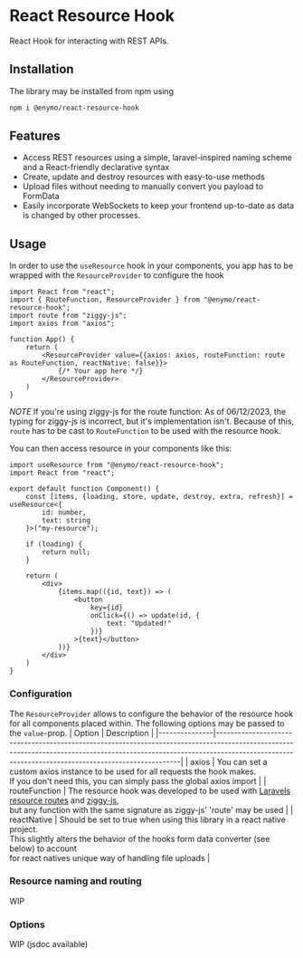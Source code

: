 # React Resource Hook

React Hook for interacting with REST APIs.

## Installation
The library may be installed from npm using
```bash
npm i @enymo/react-resource-hook
```

## Features
* Access REST resources using a simple, laravel-inspired naming scheme and a React-friendly declarative syntax
* Create, update and destroy resources with easy-to-use methods
* Upload files without needing to manually convert you payload to FormData
* Easily incorporate WebSockets to keep your frontend up-to-date as data is changed by other processes.

## Usage
In order to use the ```useResource``` hook in your components, you app has to be wrapped with the ```ResourceProvider``` to configure the hook
```
import React from "react";
import { RouteFunction, ResourceProvider } from "@enymo/react-resource-hook";
import route from "ziggy-js";
import axios from "axios";

function App() {
    return (
        <ResourceProvider value={{axios: axios, routeFunction: route as RouteFunction, reactNative: false}}>
            {/* Your app here */}
        </ResourceProvider>
    )
}
```
*NOTE* If you're using ziggy-js for the route function: As of 06/12/2023, the typing for ziggy-js is incorrect, but it's implementation isn't. Because of this, ```route``` has to be cast to ```RouteFunction``` to be used with the resource hook.

You can then access resource in your components like this:
```
import useResource from "@enymo/react-resource-hook";
import React from "react";

export default function Component() {
    const [items, {loading, store, update, destroy, extra, refresh}] = useResource<{
        id: number,
        text: string
    }>("my-resource");

    if (loading) {
        return null;
    }

    return (
        <div>
            {items.map(({id, text}) => (
                <button
                    key={id}
                    onClick={() => update(id, {
                        text: "Updated!"
                    })}
                >{text}</button>
            ))}
        </div>
    )
}
```

### Configuration
The ```ResourceProvider``` allows to configure the behavior of the resource hook for all components placed within. The following options may be passed to the ```value```-prop.
| Option        | Description                                                                                                                                                                                                                    |
|---------------|--------------------------------------------------------------------------------------------------------------------------------------------------------------------------------------------------------------------------------|
| axios         | You can set a custom axios instance to be used for all requests the hook makes.<br>If you don't need this, you can simply pass the global axios import                                                                         |
| routeFunction | The resource hook was developed to be used with [Laravels](https://github.com/laravel/laravel) [resource routes](https://laravel.com/docs/10.x/controllers#resource-controllers) and [ziggy-js](https://github.com/tighten/ziggy),<br>but any function with the same signature as ziggy-js' 'route' may be used                                                            |
| reactNative   | Should be set to true when using this library in a react native project.<br>This slightly alters the behavior of the hooks form data converter (see below) to account<br>for react natives unique way of handling file uploads |

### Resource naming and routing
WIP

### Options
WIP (jsdoc available)
